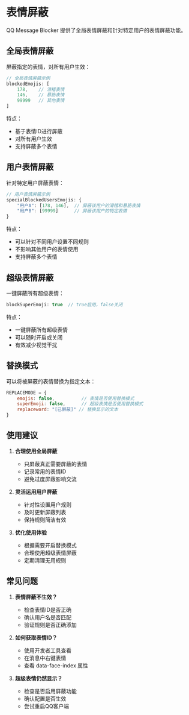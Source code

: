 # 表情屏蔽

QQ Message Blocker 提供了全局表情屏蔽和针对特定用户的表情屏蔽功能。

## 全局表情屏蔽

屏蔽指定的表情，对所有用户生效：

```javascript
// 全局表情屏蔽示例
blockedEmojis: [
    178,    // 滑稽表情
    146,    // 暴筋表情
    99999   // 其他表情
]
```

特点：
- 基于表情ID进行屏蔽
- 对所有用户生效
- 支持屏蔽多个表情

## 用户表情屏蔽

针对特定用户屏蔽表情：

```javascript
// 用户表情屏蔽示例
specialBlockedUsersEmojis: {
    "用户A": [178, 146],  // 屏蔽该用户的滑稽和暴筋表情
    "用户B": [99999]      // 屏蔽该用户的特定表情
}
```

特点：
- 可以针对不同用户设置不同规则
- 不影响其他用户的表情使用
- 支持屏蔽多个表情

## 超级表情屏蔽

一键屏蔽所有超级表情：

```javascript
blockSuperEmoji: true  // true启用，false关闭
```

特点：
- 一键屏蔽所有超级表情
- 可以随时开启或关闭
- 有效减少视觉干扰

## 替换模式

可以将被屏蔽的表情替换为指定文本：

```javascript
REPLACEMODE = {
    emojis: false,          // 表情是否使用替换模式
    superEmoji: false,      // 超级表情是否使用替换模式
    replaceword: "[已屏蔽]" // 替换显示的文本
}
```

## 使用建议

1. **合理使用全局屏蔽**
   - 只屏蔽真正需要屏蔽的表情
   - 记录常用的表情ID
   - 避免过度屏蔽影响交流

2. **灵活运用用户屏蔽**
   - 针对性设置用户规则
   - 及时更新屏蔽列表
   - 保持规则简洁有效

3. **优化使用体验**
   - 根据需要开启替换模式
   - 合理使用超级表情屏蔽
   - 定期清理无用规则

## 常见问题

1. **表情屏蔽不生效？**
   - 检查表情ID是否正确
   - 确认用户名是否匹配
   - 验证规则是否正确添加

2. **如何获取表情ID？**
   - 使用开发者工具查看
   - 在消息中右键表情
   - 查看 data-face-index 属性

3. **超级表情仍然显示？**
   - 检查是否启用屏蔽功能
   - 确认配置是否生效
   - 尝试重启QQ客户端
